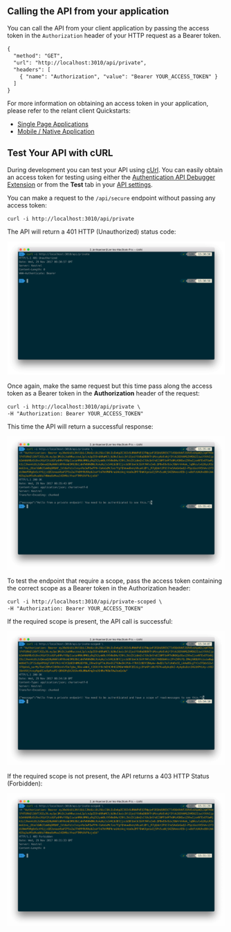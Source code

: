 ## Calling the API from your application

You can call the API from your client application by passing the access token in the `Authorization` header of your HTTP request as a Bearer token. 

```har
{
  "method": "GET",
  "url": "http://localhost:3010/api/private",
  "headers": [
    { "name": "Authorization", "value": "Bearer YOUR_ACCESS_TOKEN" }
  ]
}
```

For more information on obtaining an access token in your application, please refer to the relant client Quickstarts:

* [Single Page Applications](/quickstart/spa)
* [Mobile / Native Application](/quickstart/native)

## Test Your API with cURL

During development you can test your API using [cUrl](https://curl.haxx.se/). You can easily obtain an access token for testing using either the [Authentication API Debugger Extension](/extensions/authentication-api-debugger) or from the **Test** tab in your [API settings](${manage_url}/#/apis).

You can make a request to the `/api/secure` endpoint without passing any access token:

```text
curl -i http://localhost:3010/api/private
```

The API will return a 401 HTTP (Unauthorized) status code:

![Response for unauthorized API request](/media/articles/server-apis/using/private-unauthorized.png)

Once again, make the same request but this time pass along the access token as a Bearer token in the **Authorization** header of the request:

```text
curl -i http://localhost:3010/api/private \
-H "Authorization: Bearer YOUR_ACCESS_TOKEN"
```

This time the API will return a successful response:

![Response for authorized API request](/media/articles/server-apis/using/private.png)

To test the endpoint that require a scope, pass the access token containing the correct scope as a Bearer token in the Authorization header:

```text
curl -i http://localhost:3010/api/private-scoped \
-H "Authorization: Bearer YOUR_ACCESS_TOKEN"
```

If the required scope is present, the API call is successful:

![Response for scoped API request](/media/articles/server-apis/using/private-scoped.png)

If the required scope is not present, the API returns a 403 HTTP Status (Forbidden):

![Response for forbidden scoped API request](/media/articles/server-apis/using/private-scoped-forbidden.png)
